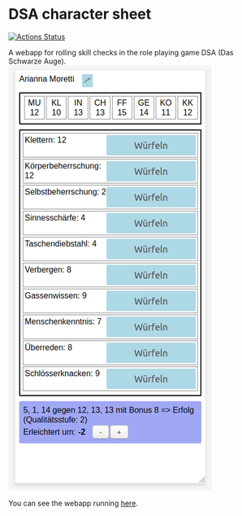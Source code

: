 # DSA character sheet
[![Actions Status](https://github.com/moritzR/dsa-character-sheet/workflows/CI/badge.svg)](https://github.com/moritzR/dsa-character-sheet/actions)

A webapp for rolling skill checks in the role playing game DSA (Das Schwarze Auge).
![](dsa-character-sheet.png)

You can see the webapp running [here](https://moritzr.github.io/dsa-character-sheet).
